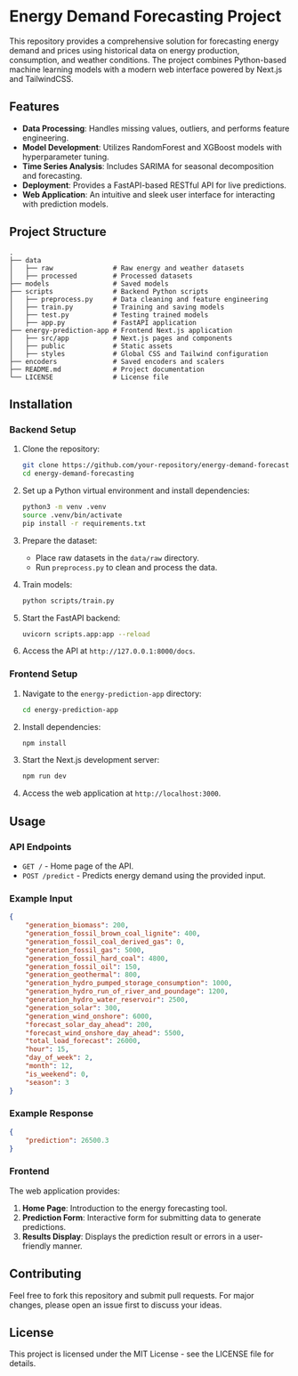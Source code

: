 # Energy Demand Forecasting Project

This repository provides a comprehensive solution for forecasting energy demand and prices using historical data on energy production, consumption, and weather conditions. The project combines Python-based machine learning models with a modern web interface powered by Next.js and TailwindCSS.

## Features
- **Data Processing**: Handles missing values, outliers, and performs feature engineering.
- **Model Development**: Utilizes RandomForest and XGBoost models with hyperparameter tuning.
- **Time Series Analysis**: Includes SARIMA for seasonal decomposition and forecasting.
- **Deployment**: Provides a FastAPI-based RESTful API for live predictions.
- **Web Application**: An intuitive and sleek user interface for interacting with prediction models.

## Project Structure
```
.
├── data
│   ├── raw               # Raw energy and weather datasets
│   ├── processed         # Processed datasets
├── models                # Saved models
├── scripts               # Backend Python scripts
│   ├── preprocess.py     # Data cleaning and feature engineering
│   ├── train.py          # Training and saving models
│   ├── test.py           # Testing trained models
│   ├── app.py            # FastAPI application
├── energy-prediction-app # Frontend Next.js application
│   ├── src/app           # Next.js pages and components
│   ├── public            # Static assets
│   ├── styles            # Global CSS and Tailwind configuration
├── encoders              # Saved encoders and scalers
├── README.md             # Project documentation
└── LICENSE               # License file
```

## Installation

### Backend Setup
1. Clone the repository:
   ```bash
   git clone https://github.com/your-repository/energy-demand-forecasting.git
   cd energy-demand-forecasting
   ```

2. Set up a Python virtual environment and install dependencies:
   ```bash
   python3 -m venv .venv
   source .venv/bin/activate
   pip install -r requirements.txt
   ```

3. Prepare the dataset:
   - Place raw datasets in the `data/raw` directory.
   - Run `preprocess.py` to clean and process the data.

4. Train models:
   ```bash
   python scripts/train.py
   ```

5. Start the FastAPI backend:
   ```bash
   uvicorn scripts.app:app --reload
   ```

6. Access the API at `http://127.0.0.1:8000/docs`.

### Frontend Setup
1. Navigate to the `energy-prediction-app` directory:
   ```bash
   cd energy-prediction-app
   ```

2. Install dependencies:
   ```bash
   npm install
   ```

3. Start the Next.js development server:
   ```bash
   npm run dev
   ```

4. Access the web application at `http://localhost:3000`.

## Usage
### API Endpoints
- `GET /` - Home page of the API.
- `POST /predict` - Predicts energy demand using the provided input.

### Example Input
```json
{
    "generation_biomass": 200,
    "generation_fossil_brown_coal_lignite": 400,
    "generation_fossil_coal_derived_gas": 0,
    "generation_fossil_gas": 5000,
    "generation_fossil_hard_coal": 4800,
    "generation_fossil_oil": 150,
    "generation_geothermal": 800,
    "generation_hydro_pumped_storage_consumption": 1000,
    "generation_hydro_run_of_river_and_poundage": 1200,
    "generation_hydro_water_reservoir": 2500,
    "generation_solar": 300,
    "generation_wind_onshore": 6000,
    "forecast_solar_day_ahead": 200,
    "forecast_wind_onshore_day_ahead": 5500,
    "total_load_forecast": 26000,
    "hour": 15,
    "day_of_week": 2,
    "month": 12,
    "is_weekend": 0,
    "season": 3
}
```

### Example Response
```json
{
    "prediction": 26500.3
}
```

### Frontend
The web application provides:
1. **Home Page**: Introduction to the energy forecasting tool.
2. **Prediction Form**: Interactive form for submitting data to generate predictions.
3. **Results Display**: Displays the prediction result or errors in a user-friendly manner.

## Contributing
Feel free to fork this repository and submit pull requests. For major changes, please open an issue first to discuss your ideas.

## License
This project is licensed under the MIT License - see the LICENSE file for details.
